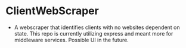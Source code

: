 # ClientWebScraper
- A webscraper that identifies clients with no websites dependent on state. This repo is currently utilizing express and meant more for middleware services. Possible UI in the future. 
